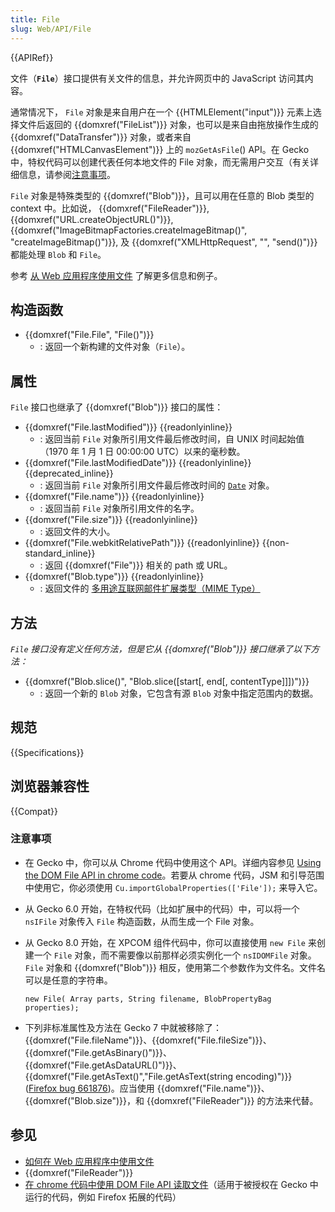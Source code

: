 ```yaml
---
title: File
slug: Web/API/File
---
```


{{APIRef}}

文件（**`File`**）接口提供有关文件的信息，并允许网页中的 JavaScript 访问其内容。

通常情况下， `File` 对象是来自用户在一个 {{HTMLElement("input")}} 元素上选择文件后返回的 {{domxref("FileList")}} 对象，也可以是来自由拖放操作生成的 {{domxref("DataTransfer")}} 对象，或者来自 {{domxref("HTMLCanvasElement")}} 上的 `mozGetAsFile`() API。在 Gecko 中，特权代码可以创建代表任何本地文件的 File 对象，而无需用户交互（有关详细信息，请参阅[注意事项](#注意事项)。

`File` 对象是特殊类型的 {{domxref("Blob")}}，且可以用在任意的 Blob 类型的 context 中。比如说， {{domxref("FileReader")}}, {{domxref("URL.createObjectURL()")}}, {{domxref("ImageBitmapFactories.createImageBitmap()", "createImageBitmap()")}}, 及 {{domxref("XMLHttpRequest", "", "send()")}} 都能处理 `Blob` 和 `File`。

参考 [从 Web 应用程序使用文件](/zh-CN/docs/Using_files_from_web_applications) 了解更多信息和例子。

## 构造函数

- {{domxref("File.File", "File()")}}
  - : 返回一个新构建的文件对象（`File`）。

## 属性

`File` 接口也继承了 {{domxref("Blob")}} 接口的属性：

- {{domxref("File.lastModified")}} {{readonlyinline}}
  - : 返回当前 `File` 对象所引用文件最后修改时间，自 UNIX 时间起始值（1970 年 1 月 1 日 00:00:00 UTC）以来的毫秒数。
- {{domxref("File.lastModifiedDate")}} {{readonlyinline}} {{deprecated_inline}}
  - : 返回当前 `File` 对象所引用文件最后修改时间的 [`Date`](/zh-CN/docs/Web/JavaScript/Reference/Global_Objects/Date) 对象。
- {{domxref("File.name")}} {{readonlyinline}}
  - : 返回当前 `File` 对象所引用文件的名字。
- {{domxref("File.size")}} {{readonlyinline}}
  - : 返回文件的大小。
- {{domxref("File.webkitRelativePath")}} {{readonlyinline}} {{non-standard_inline}}
  - : 返回 {{domxref("File")}} 相关的 path 或 URL。
- {{domxref("Blob.type")}} {{readonlyinline}}
  - : 返回文件的 [多用途互联网邮件扩展类型（MIME Type）](/zh-CN/docs/Web/HTTP/Basics_of_HTTP/MIME_types)

## 方法

_`File` 接口没有定义任何方法，但是它从 {{domxref("Blob")}} 接口继承了以下方法：_

- {{domxref("Blob.slice()", "Blob.slice([start[, end[, contentType]]])")}}
  - : 返回一个新的 `Blob` 对象，它包含有源 `Blob` 对象中指定范围内的数据。

## 规范

{{Specifications}}

## 浏览器兼容性

{{Compat}}

### 注意事项

- 在 Gecko 中，你可以从 Chrome 代码中使用这个 API。详细内容参见 [Using the DOM File API in chrome code](/zh-CN/docs/Extensions/Using_the_DOM_File_API_in_chrome_code)。若要从 chrome 代码，JSM 和引导范围中使用它，你必须使用 `Cu.importGlobalProperties(['File']);` 来导入它。
- 从 Gecko 6.0 开始，在特权代码（比如扩展中的代码）中，可以将一个 `nsIFile` 对象传入 `File` 构造函数，从而生成一个 File 对象。
- 从 Gecko 8.0 开始，在 XPCOM 组件代码中，你可以直接使用 `new File` 来创建一个 `File` 对象，而不需要像以前那样必须实例化一个 `nsIDOMFile` 对象。`File` 对象和 {{domxref("Blob")}} 相反，使用第二个参数作为文件名。文件名可以是任意的字符串。

  ```plain
  new File( Array parts, String filename, BlobPropertyBag properties);
  ```

- 下列非标准属性及方法在 Gecko 7 中就被移除了：{{domxref("File.fileName")}}、{{domxref("File.fileSize")}}、{{domxref("File.getAsBinary()")}}、{{domxref("File.getAsDataURL()")}}、{{domxref("File.getAsText()","File.getAsText(string encoding)")}} ([Firefox bug 661876](https://bugzil.la/661876))。应当使用 {{domxref("File.name")}}、{{domxref("Blob.size")}}，和 {{domxref("FileReader")}} 的方法来代替。

## 参见

- [如何在 Web 应用程序中使用文件](/zh-CN/docs/Using_files_from_web_applications)
- {{domxref("FileReader")}}
- [在 chrome 代码中使用 DOM File API 读取文件](/zh-CN/docs/Extensions/Using_the_DOM_File_API_in_chrome_code)（适用于被授权在 Gecko 中运行的代码，例如 Firefox 拓展的代码）
